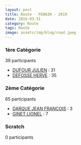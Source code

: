 ```yaml
---
layout: post
title: Route - FENAIN - 2019
date: 2019-03-31
category: Route
tags: Route
image: assets/img/blog/road.jpeg
---
```


### 1ère Catégorie
39 participants
- [DUFOUR JULIEN](https://teamspecializedlille.cc/coureurs/dufourjulien) : 31
- [DEFOSSE HERVE](https://teamspecializedlille.cc/coureurs/defosseherve) : 35

### 2ème Catégorie
65 participants
- [DARQUE JEAN FRANCOIS](https://teamspecializedlille.cc/coureurs/darquejeanfrancois) : 3
- [GINET LIONEL](https://teamspecializedlille.cc/coureurs/ginetlionel) : 7

### Scratch
0 participants
